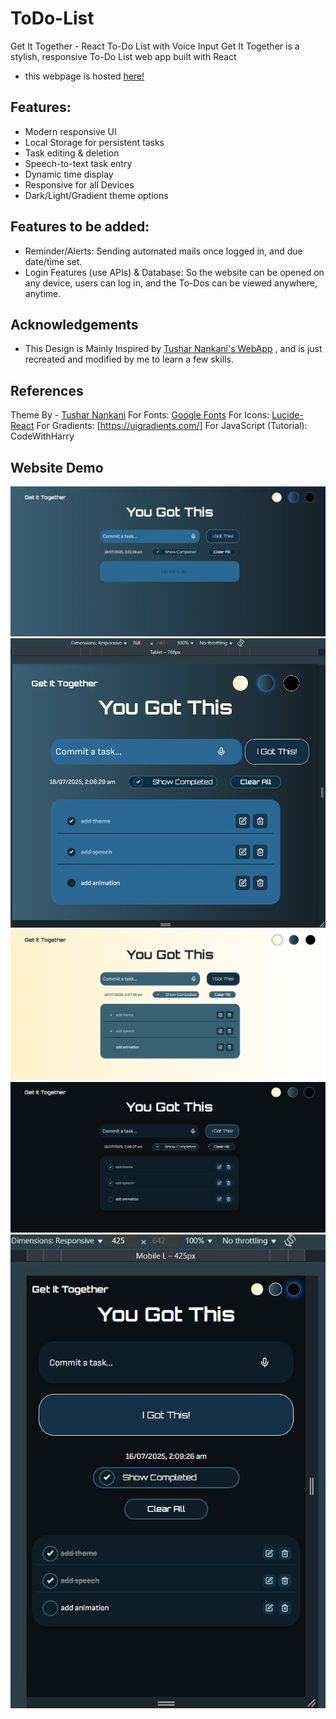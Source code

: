 # ToDo-List

Get It Together - React To-Do List with Voice Input Get It Together is a stylish, responsive To-Do List web app built with React

- this webpage is hosted [here!](https://hangingpawn64.github.io/ToDo-List/)



## Features:

- Modern responsive UI 
- Local Storage for persistent tasks 
- Task editing & deletion 
- Speech-to-text task entry
- Dynamic time display
- Responsive for all Devices
- Dark/Light/Gradient theme options

## Features to be added:
- Reminder/Alerts: Sending automated mails once logged in, and due date/time set.
- Login Features (use APIs) & Database: So the website can be opened on any device, users can log in, and the To-Dos can be viewed anywhere, anytime.


## Acknowledgements

 - This Design is Mainly Inspired by [Tushar Nankani's WebApp](https://github.com/tusharnankani/ToDoList) , and is just recreated and modified by me to learn a few skills.

## References
Theme By - [Tushar Nankani](https://github.com/tusharnankani/ToDoList)
For Fonts: [Google Fonts](https://fonts.google.com/)
For Icons: [Lucide-React](https://lucide.dev/guide/packages/lucide-react)
For Gradients: [https://uigradients.com/]
For JavaScript (Tutorial): CodeWithHarry

## Website Demo
![noTaska](/src/assets/noTasks-Tabview.jpg)
![FinishedTasks](/src/assets/FinishedTasks.jpg)
![LightMode](/src/assets/lightMode.jpg)
![DarkMode](/src/assets/darkMode.jpg)
![mobileView](/src/assets/mobileView.jpg)



